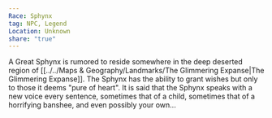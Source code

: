 ```yaml
---
Race: Sphynx
tag: NPC, Legend
Location: Unknown
share: "true"
---
```


A Great Sphynx is rumored to reside somewhere in the deep deserted region of [[../../Maps & Geography/Landmarks/The Glimmering Expanse|The Glimmering Expanse]]. The Sphynx has the ability to grant wishes but only to those it deems "pure of heart". It is said that the Sphynx speaks with a new voice every sentence, sometimes that of a child, sometimes that of a horrifying banshee, and even possibly your own...